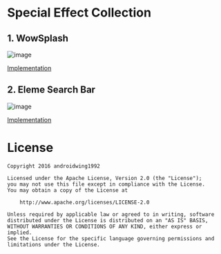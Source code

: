 # Special Effect Collection

## 1. WowSplash

![image](https://github.com/githubwing/WingUE/raw/master/img/img.gif)

[Implementation](http://androidwing.net/index.php/160)

## 2. Eleme Search Bar

![image](https://github.com/githubwing/WingUE/raw/master/img/img_ele.gif)

[Implementation](http://androidwing.net/index.php/172)

# License

    Copyright 2016 androidwing1992

    Licensed under the Apache License, Version 2.0 (the "License");
    you may not use this file except in compliance with the License.
    You may obtain a copy of the License at
    
        http://www.apache.org/licenses/LICENSE-2.0
    
    Unless required by applicable law or agreed to in writing, software
    distributed under the License is distributed on an "AS IS" BASIS,
    WITHOUT WARRANTIES OR CONDITIONS OF ANY KIND, either express or implied.
    See the License for the specific language governing permissions and
    limitations under the License.
